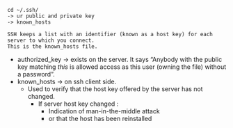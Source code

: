 
    cd ~/.ssh/
    -> ur public and private key
    -> known_hosts

    SSH keeps a list with an identifier (known as a host key) for each server to which you connect. 
    This is the known_hosts file.

* authorized_key -> exists on the server. It says “Anybody with the public key matching *this* is allowed access as this user (owning the file) without a password”.
* known_hosts -> on ssh client side. 
  * Used to verify that the host key offered by the server has not changed.
    * If server host key changed : 
      * Indication of man-in-the-middle attack
      * or that the host has been reinstalled
      